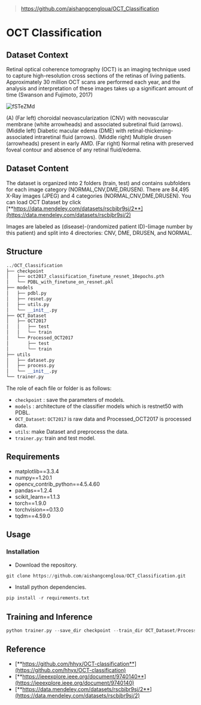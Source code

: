 > https://github.com/aishangcengloua/OCT_Classification

# OCT Classification

## Dataset Context

Retinal optical coherence tomography (OCT) is an imaging technique used to capture high-resolution cross sections of the retinas of living patients. Approximately 30 million OCT scans are performed each year, and the analysis and interpretation of these images takes up a significant amount of time (Swanson and Fujimoto, 2017)

![fSTeZMd](C:\Users\sz\Desktop\医学图像处理\fSTeZMd.png)

(A) (Far left) choroidal neovascularization (CNV) with neovascular membrane (white arrowheads) and associated subretinal fluid (arrows). (Middle left) Diabetic macular edema (DME) with retinal-thickening-associated intraretinal fluid (arrows). (Middle right) Multiple drusen (arrowheads) present in early AMD. (Far right) Normal retina with preserved foveal contour and absence of any retinal fluid/edema.

## Dataset Content

The dataset is organized into 2 folders (train, test) and contains subfolders for each image category (NORMAL,CNV,DME,DRUSEN). There are 84,495 X-Ray images (JPEG) and 4 categories (NORMAL,CNV,DME,DRUSEN). You can load OCT Dataset by click [**https://data.mendeley.com/datasets/rscbjbr9sj/2**](https://data.mendeley.com/datasets/rscbjbr9sj/2)

Images are labeled as (disease)-(randomized patient ID)-(image number by this patient) and split into 4 directories: CNV, DME, DRUSEN, and NORMAL.

## Structure

```python
../OCT_Classification
├── checkpoint
│   ├── oct2017_classification_finetune_resnet_10epochs.pth
│   └── PDBL_with_finetune_on_resnet.pkl
├── models
│   ├── pdbl.py
│   ├── resnet.py
│   ├── utils.py
│   └── __init__.py
├── OCT_Dataset
│   ├── OCT2017
│   │   ├── test
│   │   └── train
│   └── Processed_OCT2017
│       ├── test
│       └── train
├── utils
│   ├── dataset.py
│   ├── process.py
│   └── __init__.py
└── trainer.py
```

The role of each file or folder is as follows:

- `checkpoint` : save the parameters of models.
- `models` : architecture of the classifier models which is restnet50 with PDBL.
- `OCT_Dataset`: `OCT2017` is raw data and Processed_OCT2017 is processed data.
- `utils`: make Dataset  and preprocess the data.
- `trainer.py`: train and test model.

## Requirements

- matplotlib==3.3.4
- numpy==1.20.1
- opencv_contrib_python==4.5.4.60
- pandas==1.2.4
- scikit_learn==1.1.3
- torch==1.9.0
- torchvision==0.13.0
- tqdm==4.59.0

## Usage

### Installation

- Download the repository.

```python
git clone https://github.com/aishangcengloua/OCT_Classification.git
```

- Install python dependencies.

```python
pip install -r requirements.txt
```

## Training and Inference

```python
python trainer.py --save_dir checkpoint --train_dir OCT_Dataset/Processed_OCT2017/train --val_dir OCT_Dataset/Processed_OCT2017/test --n_classes 4 --train_model True
```

## Reference

- [**https://github.com/hhyx/OCT-classification**](https://github.com/hhyx/OCT-classification)
- [**https://ieeexplore.ieee.org/document/9740140**](https://ieeexplore.ieee.org/document/9740140)
- [**https://data.mendeley.com/datasets/rscbjbr9sj/2**](https://data.mendeley.com/datasets/rscbjbr9sj/2)